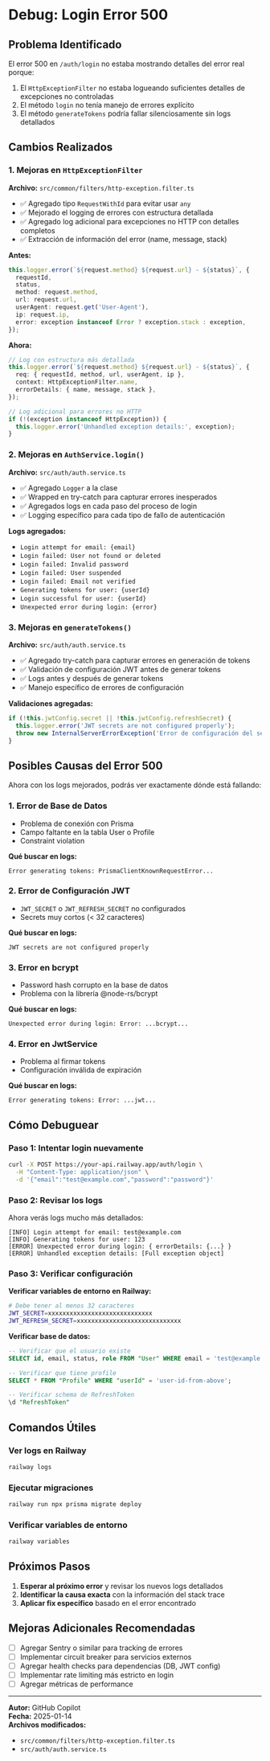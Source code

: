 # Debug: Login Error 500

## Problema Identificado

El error 500 en `/auth/login` no estaba mostrando detalles del error real porque:

1. El `HttpExceptionFilter` no estaba logueando suficientes detalles de excepciones no controladas
2. El método `login` no tenía manejo de errores explícito
3. El método `generateTokens` podría fallar silenciosamente sin logs detallados

## Cambios Realizados

### 1. Mejoras en `HttpExceptionFilter`

**Archivo:** `src/common/filters/http-exception.filter.ts`

- ✅ Agregado tipo `RequestWithId` para evitar usar `any`
- ✅ Mejorado el logging de errores con estructura detallada
- ✅ Agregado log adicional para excepciones no HTTP con detalles completos
- ✅ Extracción de información del error (name, message, stack)

**Antes:**

```typescript
this.logger.error(`${request.method} ${request.url} - ${status}`, {
  requestId,
  status,
  method: request.method,
  url: request.url,
  userAgent: request.get('User-Agent'),
  ip: request.ip,
  error: exception instanceof Error ? exception.stack : exception,
});
```

**Ahora:**

```typescript
// Log con estructura más detallada
this.logger.error(`${request.method} ${request.url} - ${status}`, {
  req: { requestId, method, url, userAgent, ip },
  context: HttpExceptionFilter.name,
  errorDetails: { name, message, stack },
});

// Log adicional para errores no HTTP
if (!(exception instanceof HttpException)) {
  this.logger.error('Unhandled exception details:', exception);
}
```

### 2. Mejoras en `AuthService.login()`

**Archivo:** `src/auth/auth.service.ts`

- ✅ Agregado `Logger` a la clase
- ✅ Wrapped en try-catch para capturar errores inesperados
- ✅ Agregados logs en cada paso del proceso de login
- ✅ Logging específico para cada tipo de fallo de autenticación

**Logs agregados:**

- `Login attempt for email: {email}`
- `Login failed: User not found or deleted`
- `Login failed: Invalid password`
- `Login failed: User suspended`
- `Login failed: Email not verified`
- `Generating tokens for user: {userId}`
- `Login successful for user: {userId}`
- `Unexpected error during login: {error}`

### 3. Mejoras en `generateTokens()`

**Archivo:** `src/auth/auth.service.ts`

- ✅ Agregado try-catch para capturar errores en generación de tokens
- ✅ Validación de configuración JWT antes de generar tokens
- ✅ Logs antes y después de generar tokens
- ✅ Manejo específico de errores de configuración

**Validaciones agregadas:**

```typescript
if (!this.jwtConfig.secret || !this.jwtConfig.refreshSecret) {
  this.logger.error('JWT secrets are not configured properly');
  throw new InternalServerErrorException('Error de configuración del servidor');
}
```

## Posibles Causas del Error 500

Ahora con los logs mejorados, podrás ver exactamente dónde está fallando:

### 1. **Error de Base de Datos**

- Problema de conexión con Prisma
- Campo faltante en la tabla User o Profile
- Constraint violation

**Qué buscar en logs:**

```
Error generating tokens: PrismaClientKnownRequestError...
```

### 2. **Error de Configuración JWT**

- `JWT_SECRET` o `JWT_REFRESH_SECRET` no configurados
- Secrets muy cortos (< 32 caracteres)

**Qué buscar en logs:**

```
JWT secrets are not configured properly
```

### 3. **Error en bcrypt**

- Password hash corrupto en la base de datos
- Problema con la librería @node-rs/bcrypt

**Qué buscar en logs:**

```
Unexpected error during login: Error: ...bcrypt...
```

### 4. **Error en JwtService**

- Problema al firmar tokens
- Configuración inválida de expiración

**Qué buscar en logs:**

```
Error generating tokens: Error: ...jwt...
```

## Cómo Debuguear

### Paso 1: Intentar login nuevamente

```bash
curl -X POST https://your-api.railway.app/auth/login \
  -H "Content-Type: application/json" \
  -d '{"email":"test@example.com","password":"password"}'
```

### Paso 2: Revisar los logs

Ahora verás logs mucho más detallados:

```
[INFO] Login attempt for email: test@example.com
[INFO] Generating tokens for user: 123
[ERROR] Unexpected error during login: { errorDetails: {...} }
[ERROR] Unhandled exception details: [Full exception object]
```

### Paso 3: Verificar configuración

**Verificar variables de entorno en Railway:**

```bash
# Debe tener al menos 32 caracteres
JWT_SECRET=xxxxxxxxxxxxxxxxxxxxxxxxxxxxx
JWT_REFRESH_SECRET=xxxxxxxxxxxxxxxxxxxxxxxxxxxxx
```

**Verificar base de datos:**

```sql
-- Verificar que el usuario existe
SELECT id, email, status, role FROM "User" WHERE email = 'test@example.com';

-- Verificar que tiene profile
SELECT * FROM "Profile" WHERE "userId" = 'user-id-from-above';

-- Verificar schema de RefreshToken
\d "RefreshToken"
```

## Comandos Útiles

### Ver logs en Railway

```bash
railway logs
```

### Ejecutar migraciones

```bash
railway run npx prisma migrate deploy
```

### Verificar variables de entorno

```bash
railway variables
```

## Próximos Pasos

1. **Esperar al próximo error** y revisar los nuevos logs detallados
2. **Identificar la causa exacta** con la información del stack trace
3. **Aplicar fix específico** basado en el error encontrado

## Mejoras Adicionales Recomendadas

- [ ] Agregar Sentry o similar para tracking de errores
- [ ] Implementar circuit breaker para servicios externos
- [ ] Agregar health checks para dependencias (DB, JWT config)
- [ ] Implementar rate limiting más estricto en login
- [ ] Agregar métricas de performance

---

**Autor:** GitHub Copilot  
**Fecha:** 2025-01-14  
**Archivos modificados:**

- `src/common/filters/http-exception.filter.ts`
- `src/auth/auth.service.ts`
